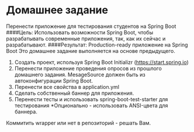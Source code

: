 # Домашнее задание
Перенести приложение для тестирования студентов на Spring Boot
####Цель:
Использовать возможности Spring Boot, чтобы разрабатывать современные приложения, так, как их сейчас и разрабатывают.
####Результат:
Production-ready приложение на Spring Boot
Это домашнее задание выполняется на основе предыдущего.

1. Создать проект, используя Spring Boot Initializr (https://start.spring.io)
2. Перенести приложение проведения опросов из прошлого домашнего задания. MesageSource должен быть из автоконфигурации Spring Boot.
3. Перенести все свойства в application.yml
4. Сделать собственный баннер для приложения.
5. Перенести тесты и использовать spring-boot-test-starter для тестирования
*Опционально - использовать ANSI-цвета для баннера.

Коммитить wrapper или нет в репозиторий - решать Вам.
